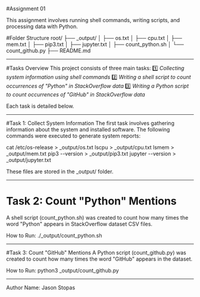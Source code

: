 #Assignment 01

This assignment involves running shell commands, writing scripts, and processing data with Python.

#Folder Structure
root/ ├── _output/ │ ├── os.txt │ ├── cpu.txt │ ├── mem.txt │ ├── pip3.txt │ ├── jupyter.txt │ ├── count_python.sh │ └── count_github.py ├── README.md


---

#Tasks Overview
This project consists of three main tasks:
1️⃣ *Collecting system information using shell commands*
2️⃣ *Writing a shell script to count occurrences of "Python" in StackOverflow data*
3️⃣ *Writing a Python script to count occurrences of "GitHub" in StackOverflow data*

Each task is detailed below.

---

#Task 1: Collect System Information
The first task involves gathering information about the system and installed software.
The following commands were executed to generate system reports:

cat /etc/os-release > _output/os.txt
lscpu > _output/cpu.txt
lsmem > _output/mem.txt
pip3 --version > _output/pip3.txt
jupyter --version > _output/jupyter.txt

These files are stored in the _output/ folder.

---

# Task 2: Count "Python" Mentions
A shell script (count_python.sh) was created to count how many times the word "Python" appears in StackOverflow dataset CSV files.

How to Run:
./_output/count_python.sh

---

#Task 3: Count "GitHub" Mentions
A Python script (count_github.py) was created to count how many times the word "GitHub" appears in the dataset.

How to Run:
python3 _output/count_github.py

---

Author
Name: Jason Stopas

